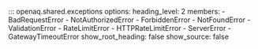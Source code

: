::: openaq.shared.exceptions
    options:
      heading_level: 2
      members:
        - BadRequestError
        - NotAuthorizedError
        - ForbiddenError
        - NotFoundError
        - ValidationError
        - RateLimitError
        - HTTPRateLimitError
        - ServerError
        - GatewayTimeoutError
      show_root_heading: false
      show_source: false
